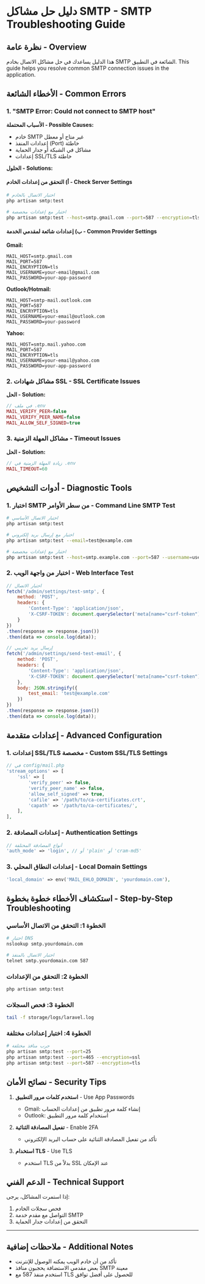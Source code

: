 # دليل حل مشاكل SMTP - SMTP Troubleshooting Guide

## نظرة عامة - Overview

هذا الدليل يساعدك في حل مشاكل الاتصال بخادم SMTP الشائعة في التطبيق.
This guide helps you resolve common SMTP connection issues in the application.

## الأخطاء الشائعة - Common Errors

### 1. "SMTP Error: Could not connect to SMTP host"

**الأسباب المحتملة - Possible Causes:**
- خادم SMTP غير متاح أو معطل
- إعدادات المنفذ (Port) خاطئة
- مشاكل في الشبكة أو جدار الحماية
- إعدادات SSL/TLS خاطئة

**الحلول - Solutions:**

#### أ) التحقق من إعدادات الخادم - Check Server Settings
```bash
# اختبار الاتصال بالخادم
php artisan smtp:test

# اختبار مع إعدادات مخصصة
php artisan smtp:test --host=smtp.gmail.com --port=587 --encryption=tls
```

#### ب) إعدادات شائعة لمقدمي الخدمة - Common Provider Settings

**Gmail:**
```
MAIL_HOST=smtp.gmail.com
MAIL_PORT=587
MAIL_ENCRYPTION=tls
MAIL_USERNAME=your-email@gmail.com
MAIL_PASSWORD=your-app-password
```

**Outlook/Hotmail:**
```
MAIL_HOST=smtp-mail.outlook.com
MAIL_PORT=587
MAIL_ENCRYPTION=tls
MAIL_USERNAME=your-email@outlook.com
MAIL_PASSWORD=your-password
```

**Yahoo:**
```
MAIL_HOST=smtp.mail.yahoo.com
MAIL_PORT=587
MAIL_ENCRYPTION=tls
MAIL_USERNAME=your-email@yahoo.com
MAIL_PASSWORD=your-app-password
```

### 2. مشاكل شهادات SSL - SSL Certificate Issues

**الحل - Solution:**
```php
// في ملف .env
MAIL_VERIFY_PEER=false
MAIL_VERIFY_PEER_NAME=false
MAIL_ALLOW_SELF_SIGNED=true
```

### 3. مشاكل المهلة الزمنية - Timeout Issues

**الحل - Solution:**
```php
// زيادة المهلة الزمنية في .env
MAIL_TIMEOUT=60
```

## أدوات التشخيص - Diagnostic Tools

### 1. اختبار SMTP من سطر الأوامر - Command Line SMTP Test

```bash
# اختبار الاتصال الأساسي
php artisan smtp:test

# اختبار مع إرسال بريد إلكتروني
php artisan smtp:test --email=test@example.com

# اختبار مع إعدادات مخصصة
php artisan smtp:test --host=smtp.example.com --port=587 --username=user@example.com --password=password --encryption=tls --email=test@example.com
```

### 2. اختبار من واجهة الويب - Web Interface Test

```javascript
// اختبار الاتصال
fetch('/admin/settings/test-smtp', {
    method: 'POST',
    headers: {
        'Content-Type': 'application/json',
        'X-CSRF-TOKEN': document.querySelector('meta[name="csrf-token"]').getAttribute('content')
    }
})
.then(response => response.json())
.then(data => console.log(data));

// إرسال بريد تجريبي
fetch('/admin/settings/send-test-email', {
    method: 'POST',
    headers: {
        'Content-Type': 'application/json',
        'X-CSRF-TOKEN': document.querySelector('meta[name="csrf-token"]').getAttribute('content')
    },
    body: JSON.stringify({
        test_email: 'test@example.com'
    })
})
.then(response => response.json())
.then(data => console.log(data));
```

## إعدادات متقدمة - Advanced Configuration

### 1. إعدادات SSL/TLS مخصصة - Custom SSL/TLS Settings

```php
// في config/mail.php
'stream_options' => [
    'ssl' => [
        'verify_peer' => false,
        'verify_peer_name' => false,
        'allow_self_signed' => true,
        'cafile' => '/path/to/ca-certificates.crt',
        'capath' => '/path/to/ca-certificates/',
    ],
],
```

### 2. إعدادات المصادقة - Authentication Settings

```php
// أنواع المصادقة المختلفة
'auth_mode' => 'login', // أو 'plain' أو 'cram-md5'
```

### 3. إعدادات النطاق المحلي - Local Domain Settings

```php
'local_domain' => env('MAIL_EHLO_DOMAIN', 'yourdomain.com'),
```

## استكشاف الأخطاء خطوة بخطوة - Step-by-Step Troubleshooting

### الخطوة 1: التحقق من الاتصال الأساسي
```bash
# اختبار DNS
nslookup smtp.yourdomain.com

# اختبار الاتصال بالمنفذ
telnet smtp.yourdomain.com 587
```

### الخطوة 2: التحقق من الإعدادات
```bash
php artisan smtp:test
```

### الخطوة 3: فحص السجلات
```bash
tail -f storage/logs/laravel.log
```

### الخطوة 4: اختبار إعدادات مختلفة
```bash
# جرب منافذ مختلفة
php artisan smtp:test --port=25
php artisan smtp:test --port=465 --encryption=ssl
php artisan smtp:test --port=587 --encryption=tls
```

## نصائح الأمان - Security Tips

1. **استخدم كلمات مرور التطبيق** - Use App Passwords
   - Gmail: إنشاء كلمة مرور تطبيق من إعدادات الحساب
   - Outlook: استخدام كلمة مرور التطبيق

2. **تفعيل المصادقة الثنائية** - Enable 2FA
   - تأكد من تفعيل المصادقة الثنائية على حساب البريد الإلكتروني

3. **استخدام TLS** - Use TLS
   - استخدم TLS بدلاً من SSL عند الإمكان

## الدعم الفني - Technical Support

إذا استمرت المشاكل، يرجى:
1. فحص سجلات الخادم
2. التواصل مع مقدم خدمة SMTP
3. التحقق من إعدادات جدار الحماية

---

## ملاحظات إضافية - Additional Notes

- تأكد من أن خادم الويب يمكنه الوصول للإنترنت
- بعض مقدمي الاستضافة يحجبون منافذ SMTP معينة
- استخدم منفذ 587 مع TLS للحصول على أفضل توافق
